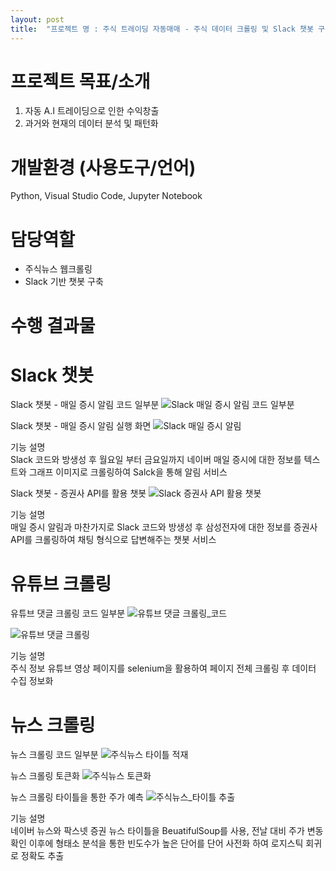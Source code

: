 ```yaml
---
layout: post
title:  "프로젝트 명 : 주식 트레이딩 자동매매 - 주식 데이터 크롤링 및 Slack 챗봇 구축"
---
```


# 프로젝트 목표/소개	
1.	자동 A.I 트레이딩으로 인한 수익창출
2.	과거와 현재의 데이터 분석 및 패턴화


# 개발환경 (사용도구/언어)
Python, Visual Studio Code, Jupyter Notebook


# 담당역할
- 주식뉴스 웹크롤링
- Slack 기반 챗봇 구축


# 수행 결과물

# Slack 챗봇
Slack 챗봇 - 매일 증시 알림 코드 일부분
![Slack 매일 증시 알림 코드 일부분](https://user-images.githubusercontent.com/97649924/175804294-4b2fefde-0642-417a-8b18-828ce3893999.png)

Slack 챗봇 - 매일 증시 알림 실행 화면
![Slack 매일 증시 알림](https://user-images.githubusercontent.com/97649924/175868108-12fa2437-4e57-4b13-94f8-935fbb9f07f7.png)

기능 설명\
Slack 코드와 방생성 후 월요일 부터 금요일까지 네이버 매일 증시에 대한 정보를 텍스트와 그래프 이미지로 크롤링하여 Salck을 통해 알림 서비스

Slack 챗봇 - 증권사 API를 활용 챗봇
![Slack 증권사 API 활용 챗봇](https://user-images.githubusercontent.com/97649924/175868664-5d40796e-aa42-4ba6-92ac-3d99716f0d9a.png)

기능 설명\
매일 증시 알림과 마찬가지로 Slack 코드와 방생성 후 삼성전자에 대한 정보를 증권사 API를 크롤링하여 채팅 형식으로 답변해주는 챗봇 서비스

# 유튜브 크롤링

유튜브 댓글 크롤링 코드 일부분
![유튜브 댓글 크롤링_코드](https://user-images.githubusercontent.com/97649924/175869339-4cf712ab-6252-4eb8-9263-b3028f63f0a4.png)

![유튜브 댓글 크롤링](https://user-images.githubusercontent.com/97649924/175869139-c5347cf5-47fc-4b1a-9164-6ff56f2db274.png)

기능 설명\
주식 정보 유튜브 영상 페이지를 selenium을 활용하여 페이지 전체 크롤링 후 데이터 수집 정보화

# 뉴스 크롤링

뉴스 크롤링 코드 일부분
![주식뉴스 타이틀 적재](https://user-images.githubusercontent.com/97649924/175869516-60be06d7-2adc-4848-af49-0e808e28bae6.png)

뉴스 크롤링 토큰화
![주식뉴스 토큰화](https://user-images.githubusercontent.com/97649924/175869519-66342456-1eb1-4cb0-908b-851c98e537b8.jpg)

뉴스 크롤링 타이틀을 통한 주가 예측 
![주식뉴스_타이틀 추출](https://user-images.githubusercontent.com/97649924/175869522-c5290ad2-47fd-4fae-bed6-463b0f471671.png)

기능 설명\
네이버 뉴스와 팍스넷 증권 뉴스 타이틀을 BeuatifulSoup를 사용, 전날 대비 주가 변동 확인 이후에 형태소 분석을 통한 빈도수가 높은 단어를 단어 사전화 하여 로지스틱 회귀로 정확도 추출
